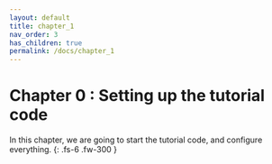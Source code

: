 ```yaml
---
layout: default
title: chapter_1
nav_order: 3
has_children: true
permalink: /docs/chapter_1
---
```


# Chapter 0 : Setting up the tutorial code

In this chapter, we are going to start the tutorial code, and configure everything.
{: .fs-6 .fw-300 }
